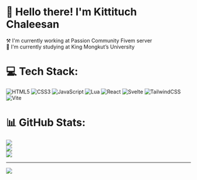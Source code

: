 # 👋 Hello there! I'm Kittituch Chaleesan
⚒️ I'm currently working at Passion Community Fivem server<br>
🌴 I'm currently studying at King Mongkut’s University<br>

# 💻 Tech Stack:
![HTML5](https://img.shields.io/badge/html5-%23E34F26.svg?style=for-the-badge&logo=html5&logoColor=white) ![CSS3](https://img.shields.io/badge/css3-%231572B6.svg?style=for-the-badge&logo=css3&logoColor=white) ![JavaScript](https://img.shields.io/badge/javascript-%23323330.svg?style=for-the-badge&logo=javascript&logoColor=%23F7DF1E) ![Lua](https://img.shields.io/badge/lua-%232C2D72.svg?style=for-the-badge&logo=lua&logoColor=white) ![React](https://img.shields.io/badge/react-%2320232a.svg?style=for-the-badge&logo=react&logoColor=%2361DAFB) ![Svelte](https://img.shields.io/badge/svelte-%23f1413d.svg?style=for-the-badge&logo=svelte&logoColor=white) ![TailwindCSS](https://img.shields.io/badge/tailwindcss-%2338B2AC.svg?style=for-the-badge&logo=tailwind-css&logoColor=white) ![Vite](https://img.shields.io/badge/vite-%23646CFF.svg?style=for-the-badge&logo=vite&logoColor=white)
# 📊 GitHub Stats:
![](https://github-readme-stats.vercel.app/api?username=CHALEEss&theme=dark&hide_border=false&include_all_commits=true&count_private=true)<br/>
![](https://github-readme-streak-stats.herokuapp.com/?user=CHALEEss&theme=dark&hide_border=false)<br/>
![](https://github-readme-stats.vercel.app/api/top-langs/?username=CHALEEss&theme=dark&hide_border=false&include_all_commits=true&count_private=true&layout=compact)

---
[![](https://visitcount.itsvg.in/api?id=CHALEEss&icon=0&color=0)](https://visitcount.itsvg.in)

<!-- Proudly created with GPRM ( https://gprm.itsvg.in ) -->
